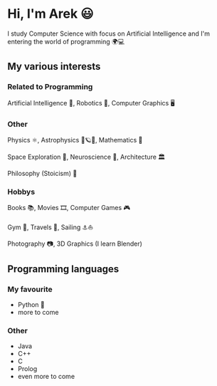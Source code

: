 # Hi, I'm Arek 😃
I study Computer Science with focus on Artificial Intelligence and I'm entering the world of programming 🌍💻

## My various interests
### Related to Programming

Artificial Intelligence 👾, Robotics 🤖, Computer Graphics 🖥️

### Other

Physics ⚛️, Astrophysics 🔭🪐🌌, Mathematics 🧮

Space Exploration 🚀, Neuroscience 🧠, Architecture 🏛️

Philosophy (Stoicism) 📜

### Hobbys
Books 📚, Movies 🎞️, Computer Games 🎮

Gym 💪, Travels 🧭, Sailing ⚓⛵

Photography 📷, 3D Graphics (I learn Blender)

## Programming languages
### My favourite
- Python 🐍
- more to come

### Other
- Java
- C++
- C
- Prolog
- even more to come
